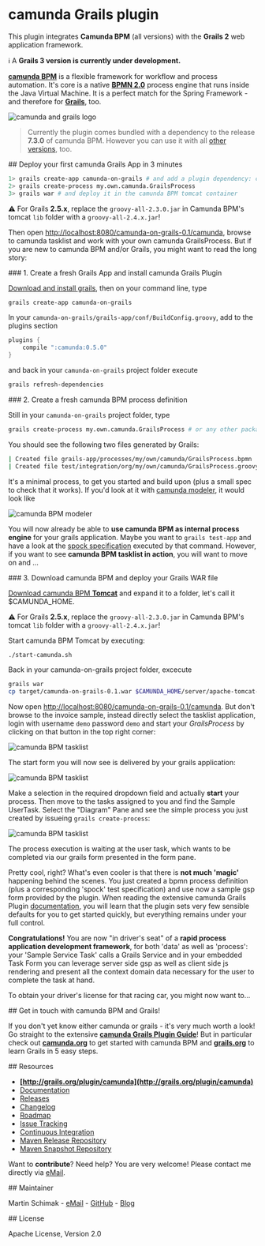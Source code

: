# camunda Grails plugin 

This plugin integrates **Camunda BPM** (all versions) with the **Grails 2** web 
application framework. 

:information_source: A **Grails 3 version is currently under development.**

**[camunda BPM](http://camunda.org)** is a flexible framework for workflow and process automation. 
It's core is a native **[BPMN 2.0](http://www.omg.org/spec/BPMN/2.0/)** process engine that runs 
inside the Java Virtual Machine. It is a perfect match for the Spring Framework - and therefore 
for **[Grails](http://grails.org)**, too.

![camunda and grails logo](./camunda-grails2-plugin/src/docs/images/camunda-and-grails.png)

> Currently the plugin comes bundled with a dependency to the release **7.3.0** of camunda BPM. 
> However you can use it with all 
> [other versions](http://plexiti.github.io/camunda-grails-plugin/guide/configuration.html#alternative-engine-version), too.

<a name="get-started"/>
## Deploy your first camunda Grails App in 3 minutes

```bash
1> grails create-app camunda-on-grails # and add a plugin dependency: compile ':camunda:0.4.0'
2> grails create-process my.own.camunda.GrailsProcess
3> grails war # and deploy it in the camunda BPM tomcat container
```

:warning: For Grails **2.5.x**, replace the `groovy-all-2.3.0.jar` in Camunda BPM's tomcat `lib` folder with a
`groovy-all-2.4.x.jar`!

Then open [http://localhost:8080/camunda-on-grails-0.1/camunda](http://localhost:8080/camunda-on-grails-0.1/camunda), 
browse to camunda tasklist and work with your own camunda GrailsProcess. But if you are new to camunda BPM and/or 
Grails, you might want to read the long story:

<a name="install"/>
### 1. Create a fresh Grails App and install camunda Grails Plugin

[Download and install grails](https://grails.org/download), then on your command line, type
```bash
grails create-app camunda-on-grails
```
In your `camunda-on-grails/grails-app/conf/BuildConfig.groovy`, add to the plugins section
```groovy
plugins {
    compile ":camunda:0.5.0"
}
```
and back in your `camunda-on-grails` project folder execute
```bash
grails refresh-dependencies
```

<a name="install"/>
### 2. Create a fresh camunda BPM process definition

Still in your `camunda-on-grails` project folder, type
```bash
grails create-process my.own.camunda.GrailsProcess # or any other package and name of your choice
```
You should see the following two files generated by Grails:
```bash
| Created file grails-app/processes/my/own/camunda/GrailsProcess.bpmn
| Created file test/integration/org/my/own/camunda/GrailsProcess.groovy
```
It's a minimal process, to get you started and build upon (plus a small spec to check that it works). 
If you'd look at it with [camunda modeler](http://camunda.org/bpmn/tool/), it would look like

![camunda BPM modeler](./camunda-grails2-plugin/src/docs/images/TestProcess.png)

You will now already be able to **use camunda BPM as internal process engine** for your grails application. 
Maybe you want to `grails test-app` and have a look at the 
[spock specification](test/integration/grails/plugin/camunda/test/TestProcessSpec.groovy) 
executed by that command. However, if you want to see **camunda BPM tasklist in action**, you will want to move on and ...

<a name="install"/>
### 3. Download camunda BPM and deploy your Grails WAR file

[Download camunda BPM **Tomcat**](http://camunda.org/download/) and expand it to a folder, let's call it 
$CAMUNDA_HOME. 

:warning: For Grails **2.5.x**, replace the `groovy-all-2.3.0.jar` in Camunda BPM's tomcat `lib` folder with a
`groovy-all-2.4.x.jar`!

Start camunda BPM Tomcat by executing:

```bash
./start-camunda.sh
```

Back in your camunda-on-grails project folder, excecute
```bash
grails war
cp target/camunda-on-grails-0.1.war $CAMUNDA_HOME/server/apache-tomcat-7.0.50/webapps
```
Now open [http://localhost:8080/camunda-on-grails-0.1/camunda](http://localhost:8080/camunda-on-grails-0.1/camunda).
But don't browse to the invoice sample, instead directly select the tasklist application, login with username 
`demo` password `demo` and start your *GrailsProcess* by clicking on that button in the top right corner:

![camunda BPM tasklist](./camunda-grails2-plugin/src/docs/images/tasklist-dashboard-start-process.png)

The start form you will now see is delivered by your grails application:
 
![camunda BPM tasklist](./camunda-grails2-plugin/src/docs/images/tasklist-start-process.png)
 
Make a selection in the required dropdown field and actually **start** your process. Then move to the tasks 
assigned to you and find the Sample UserTask. Select the "Diagram" Pane and see the simple process you just 
created by issueing `grails create-process`:

![camunda BPM tasklist](./camunda-grails2-plugin/src/docs/images/tasklist-diagram-pane.png)

The process execution is waiting at the user task, which wants to be completed via our grails form presented 
in the form pane.

Pretty cool, right? What's even cooler is that there is **not much 'magic'** happening behind the scenes. You just 
created a bpmn process definition (plus a corresponding 'spock' test specification) and use now a sample gsp 
form provided by the plugin. When reading the extensive camunda Grails Plugin 
[documentation](http://plexiti.github.io/camunda-grails-plugin), you will learn that the plugin sets very few 
sensible defaults for you to get started quickly, but everything remains under your full control.

**Congratulations!** You are now "in driver's seat" of a **rapid process application development framework**,
for both 'data' as well as 'process': your 'Sample Service Task' calls a Grails Service and in your embedded Task 
Form you can leverage server side gsp as well as client side js rendering and present all the context domain 
data necessary for the user to complete the task at hand. 

To obtain your driver's license for that racing car, you might now want to...

<a name="get-in-touch"/>
## Get in touch with camunda BPM and Grails!

If you don't yet know either camunda or grails - it's very much worth a look! Go straight to the extensive 
**[camunda Grails Plugin Guide](http://plexiti.github.io/camunda-grails-plugin/)**!
But in particular check out **[camunda.org](http://camunda.org/get-started/)** to get started with 
camunda BPM and **[grails.org](http://grails.org/learn)** to learn Grails in 5 easy steps. 

<a name="resources"/>
## Resources

* **[http://grails.org/plugin/camunda](http://grails.org/plugin/camunda)**
* [Documentation](http://plexiti.github.io/camunda-grails-plugin)
* [Releases](https://github.com/plexiti/camunda-grails-plugin/releases)
* [Changelog](https://github.com/plexiti/camunda-grails-plugin/milestones?direction=desc&sort=completeness&state=closed)
* [Roadmap](https://github.com/martinschimak/camunda-grails-plugin/milestones)
* [Issue Tracking](https://github.com/plexiti/camunda-grails-plugin/issues)
* [Continuous Integration](https://plexiti-foss.ci.cloudbees.com/job/camunda-grails-plugin/job/camunda-grails-plugin/)
* [Maven Release Repository](http://repo.grails.org/grails/plugins-releases/org/grails/plugins/camunda/)
* [Maven Snapshot Repository](https://repository-plexiti-foss.forge.cloudbees.com/snapshot/org/grails/plugins/camunda/)

Want to **contribute**? Need help? You are very welcome! Please contact me directly via [eMail](mailto:martin.schimak@plexiti.com).

<a name="maintainer"/>
## Maintainer

Martin Schimak - [eMail](mailto:martin.schimak@plexiti.com) - [GitHub](https://github.com/martinschimak) - [Blog](http://plexiti.com)

<a name="license"/>
## License

Apache License, Version 2.0
